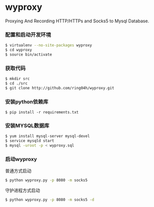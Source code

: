 # wyproxy
Proxying And Recording HTTP/HTTPs and Socks5 to Mysql Database.   

### 配置和启动开发环境
```bash
$ virtualenv --no-site-packages wyproxy
$ cd wyproxy
$ source bin/activate
```

### 获取代码
```bash
$ mkdir src
$ cd ./src
$ git clone http://github.com/ring04h/wyproxy.git
```
### 安装python依赖库
```
$ pip install -r requirements.txt
```
### 安装MYSQL数据库
```bash
$ yum install mysql-server mysql-devel
$ service mysqld start
$ mysql -uroot -p < wyproxy.sql
```
### 启动wyproxy

普通方式启动   

```bash
$ python wyproxy.py -p 8080 -m socks5
```   

守护进程方式启动

```bash
$ python wyproxy.py -p 8080 -m socks5 -d
```

